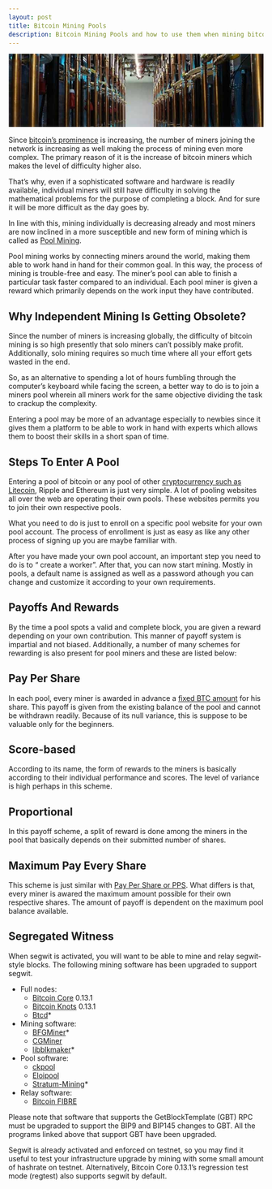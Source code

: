 ```yaml
---
layout: post
title: Bitcoin Mining Pools
description: Bitcoin Mining Pools and how to use them when mining bitcoin.
---
```


<p><center><img src="/images/pools-1.jpg" alt="bitcoin mining pools"/></center></p>

<p>Since <a href="/usb-bitcoin-miner/">bitcoin’s prominence</a> is increasing, the number of miners joining the network is increasing as well making the process of mining even more complex. The primary reason of it is the increase of bitcoin miners which makes the level of difficulty higher also. </p>
<p>That’s why, even if a sophisticated software and hardware is readily available, individual miners will still have difficulty in solving the mathematical problems for the purpose of completing a block. And for sure it will be more difficult as the day goes by. </p>
<p>In line with this, mining individually is decreasing already and most miners are now inclined in a more susceptible and new form of mining which is called as <a href="/how-to-mine-bitcoins/">Pool Mining</a>. </p>
<p>Pool mining works by connecting miners around the world, making them able to work hand in hand for their common goal. In this way, the process of mining is trouble-free and easy. The miner’s pool can able to finish a particular task faster compared to an individual. Each pool miner is given a reward which primarily depends on the work input they have contributed. </p>
<h2>Why Independent Mining Is Getting Obsolete?</h2>
<p>Since the number of miners is increasing globally, the difficulty of bitcoin mining is so high presently that solo miners can’t possibly make profit. Additionally, solo mining requires so much time where all your effort gets wasted in the end. </p>
<p>So, as an alternative to spending a lot of hours fumbling through the computer’s keyboard while facing the screen, a better way to do is to join a miners pool wherein all miners work for the same objective dividing the task to crackup the complexity. </p> 
<p>Entering a pool may be more of an advantage especially to newbies since it gives them a platform to be able to work in hand with experts which allows them to boost their skills in a short span of time.  </p>
<h2>Steps To Enter A Pool</h2>
<p>Entering a pool of bitcoin or any pool of other <a href="/what-is-bitcoin-mining-and-how-to-be-a-bitcoin-miner/">cryptocurrency such as Litecoin</a>, Ripple and Ethereum is just very simple. A lot of pooling websites all over the web are operating their own pools. These websites permits you to join their own respective pools. </p>

<p>What you need to do is just to enroll on a specific pool website for your own pool account. The process of  enrollment is just as easy as like any other process of signing up you are maybe familiar with. </p>

<p>After you have made your own pool account, an important step you need to do is to “ create a worker”. After that, you can now start mining. Mostly in pools, a default name is assigned as well as a password athough you can change and customize it according to your own requirements. </p>

<h2>Payoffs And Rewards</h2>
<p>By the time a pool spots a valid and complete block, you are given a reward depending on your own contribution. This manner of payoff system is impartial and not biased. Additionally, a number of many schemes for rewarding is also present for pool miners and these are listed below: </p>

<h2>Pay Per Share</h2>
<p>In each pool, every miner is awarded in advance a <a href="/bitcoin-in-venezuela-hides-when-crisis-strikes/">fixed BTC amount</a> for his share. This payoff is given from the existing balance of the pool and cannot be withdrawn readily. Because of its null variance, this is suppose to be valuable only for the beginners. </p>
<h2>Score-based</h2>
<p>According to its name, the form of rewards to the miners is basically according to their individual performance and scores. The level of variance is high perhaps in this scheme. </p>
<h2>Proportional</h2>
<p>In this payoff scheme, a split of reward is done among the miners in the pool that basically depends on their submitted number of shares. </p>
<h2>Maximum Pay Every Share</h2>

<p>This scheme is just similar with <a href="/thinking-over-retiring-on-bitcoin/">Pay Per Share or PPS</a>. What differs is that, every miner is awared the maximum amount possible for their own respective shares. The amount of payoff is dependent on the maximum pool balance available. </p>

<h2>Segregated Witness</h2>
<p>When segwit is activated, you will want to be able to mine and relay segwit-style blocks. The following mining software has been upgraded to support segwit.</p>
<ul>
<li>Full nodes:
<ul>
<li><a href="https://bitcoin.org/en/download">Bitcoin Core</a> 0.13.1</li>
<li><a href="http://bitcoinknots.org/">Bitcoin Knots</a> 0.13.1</li>
<li><a href="https://github.com/btcsuite/btcd/pull/656">Btcd</a>*</li>
</ul>
</li>
<li>Mining software:
<ul>
<li><a href="https://github.com/luke-jr/bfgminer">BFGMiner</a>*</li>
<li><a href="https://github.com/ckolivas/cgminer">CGMiner</a></li>
<li><a href="https://github.com/bitcoin/libblkmaker/pull/6">libblkmaker</a>*</li>
</ul>
</li>
<li>Pool software:
<ul>
<li><a href="https://bitbucket.org/ckolivas/ckpool">ckpool</a></li>
<li><a href="https://github.com/luke-jr/eloipool">Eloipool</a></li>
<li><a href="https://github.com/slush0/stratum-mining/pull/16">Stratum-Mining</a>*</li>
</ul>
</li>
<li>Relay software:
<ul>
<li><a href="http://bitcoinfibre.org/">Bitcoin FIBRE</a></li>
</ul>
</li>
</ul>
<p>Please note that software that supports the GetBlockTemplate (GBT) RPC must be upgraded to support the BIP9 and BIP145 changes to GBT. All the programs linked above that support GBT have been upgraded.</p>
<p>Segwit is already activated and enforced on testnet, so you may find it useful to test your infrastructure upgrade by mining with some small amount of hashrate on testnet. Alternatively, Bitcoin Core 0.13.1’s regression test mode (regtest) also supports segwit by default.</p>
